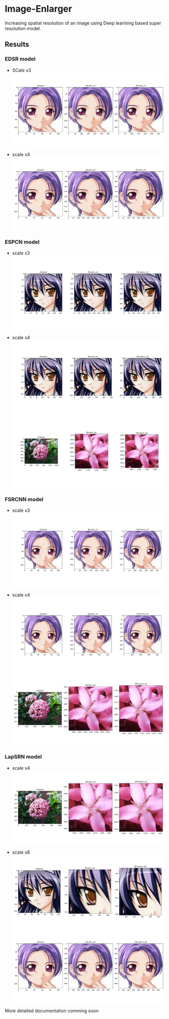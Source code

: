 # Image-Enlarger
Increasing spatial resolution of an image using Deep learining based super resolution model.


## Results

### EDSR model 
* SCale x3
![result1](https://github.com/Thehunk1206/Image-Enlarger/blob/master/output/EDSR_x3_2.png)

* scale x4
![result2](https://github.com/Thehunk1206/Image-Enlarger/blob/master/output/EDSR_x4_2.png)

### ESPCN model
* scale x3
![result3](https://github.com/Thehunk1206/Image-Enlarger/blob/master/output/ESPCN_x3_1.png)

* scale x4
![result4](https://github.com/Thehunk1206/Image-Enlarger/blob/master/output/ESPCN_x4_1.png)
![result5](https://github.com/Thehunk1206/Image-Enlarger/blob/master/output/ESPCN_x4_3.png)

### FSRCNN model
* scale x3
![result6](https://github.com/Thehunk1206/Image-Enlarger/blob/master/output/FSRCNN_x3_2.png)

* scale x4
![result7](https://github.com/Thehunk1206/Image-Enlarger/blob/master/output/FSRCNN_x4_2.png)
![result8](https://github.com/Thehunk1206/Image-Enlarger/blob/master/output/FSRCNN_x4_3.png)

### LapSRN model
* scale x4
![result9](https://github.com/Thehunk1206/Image-Enlarger/blob/master/output/LAPSRN_x4_3.png)

* scale x8
![result10](https://github.com/Thehunk1206/Image-Enlarger/blob/master/output/LAPSRN_x8_1.png)
![result11](https://github.com/Thehunk1206/Image-Enlarger/blob/master/output/LAPRN_x8_2.png)


More detailed documentation comming soon
